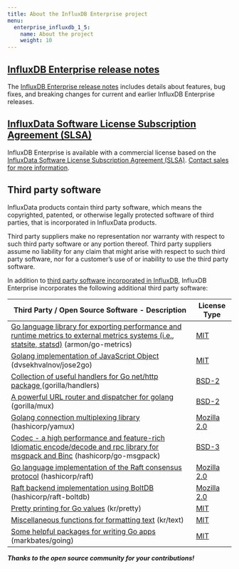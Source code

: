 ```yaml
---
title: About the InfluxDB Enterprise project
menu:
  enterprise_influxdb_1_5:
    name: About the project
    weight: 10
---
```


## [InfluxDB Enterprise release notes](/enterprise_influxdb/v1.5/about-the-project/release-notes-changelog/)

The [InfluxDB Enterprise release notes](/enterprise_influxdb/v1.5/about-the-project/release-notes-changelog/) includes details about features, bug fixes, and breaking changes for current and earlier InfluxDB Enterprise releases.

## [InfluxData Software License Subscription Agreement (SLSA)](https://www.influxdata.com/legal/slsa/)

InfluxDB Enterprise is available with a commercial license based on the [InfluxData Software License Subscription Agreement (SLSA)](https://www.influxdata.com/legal/slsa/).  [Contact sales for more information](https://www.influxdata.com/contact-sales/).

## Third party software

InfluxData products contain third party software, which means the copyrighted, patented, or otherwise legally protected
software of third parties, that is incorporated in InfluxData products.

Third party suppliers make no representation nor warranty with respect to such third party software or any portion thereof.
Third party suppliers assume no liability for any claim that might arise with respect to such third party software, nor for a
customer’s use of or inability to use the third party software.

In addition to [third party software incorporated in InfluxDB](http://docs.influxdata.com/influxdb/v1.5/about_the_project/#third_party), InfluxDB Enterprise incorporates the following additional third party software:

| Third Party / Open Source Software - Description | License Type                             |
| ---------------------------------------- | ---------------------------------------- |
| [Go language library for exporting performance and runtime metrics to external metrics systems (i.e., statsite, statsd)](https://github.com/armon/go-metrics) (armon/go-metrics) | [MIT](https://github.com/armon/go-metrics/blob/master/LICENSE) |
| [Golang implementation of JavaScript Object](https://github.com/dvsekhvalnov/jose2go) (dvsekhvalnov/jose2go) | [MIT](https://github.com/dvsekhvalnov/jose2go/blob/master/LICENSE) |
| [Collection of useful handlers for Go net/http package ](https://github.com/gorilla/handlers) (gorilla/handlers) | [BSD-2](https://github.com/gorilla/handlers/blob/master/LICENSE) |
| [A powerful URL router and dispatcher for golang](https://github.com/gorilla/mux) (gorilla/mux) | [BSD-2](https://github.com/gorilla/handlers/blob/master/LICENSE) |
| [Golang connection multiplexing library](https://github.com/hashicorp/yamux/) (hashicorp/yamux) | [Mozilla 2.0](https://github.com/hashicorp/yamux/blob/master/LICENSE) |
| [Codec - a high performance and feature-rich Idiomatic encode/decode and rpc library for msgpack and Binc](https://github.com/hashicorp/go-msgpack) (hashicorp/go-msgpack) | [BSD-3](https://github.com/hashicorp/go-msgpack/blob/master/LICENSE) |
| [Go language implementation of the Raft consensus protocol](https://github.com/hashicorp/raft) (hashicorp/raft) | [Mozilla 2.0](https://github.com/hashicorp/raft/blob/master/LICENSE) |
| [Raft backend implementation using BoltDB](https://github.com/hashicorp/raft-boltdb) (hashicorp/raft-boltdb) | [Mozilla 2.0](https://github.com/hashicorp/raft-boltdb/blob/master/LICENSE) |
| [Pretty printing for Go values](https://github.com/kr/pretty) (kr/pretty) | [MIT](https://github.com/kr/pretty/blob/master/License) |
| [Miscellaneous functions for formatting text](https://github.com/kr/text) (kr/text) | [MIT](https://github.com/kr/text/blob/main/License) |
| [Some helpful packages for writing Go apps](https://github.com/markbates/going) (markbates/going) | [MIT](https://github.com/markbates/going/blob/master/LICENSE.txt) |

***Thanks to the open source community for your contributions!***
